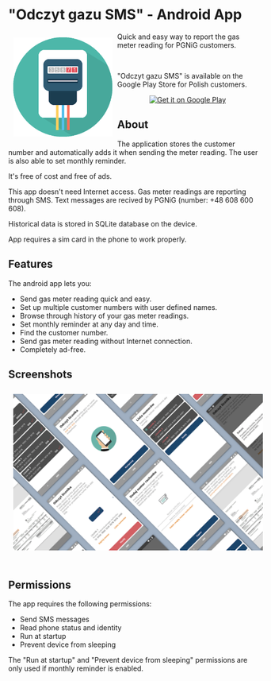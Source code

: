 # "Odczyt gazu SMS" - Android App

<img src="/readme/icon.png" align="left"
width="200" hspace="10" vspace="10">

Quick and easy way to report the gas meter reading for PGNiG customers.

<br />

"Odczyt gazu SMS" is available on the Google Play Store for Polish customers.

<p align="center">
<a href="https://play.google.com/store/apps/details?id=com.sebastianczuma.odczytgazomierza">
    <img alt="Get it on Google Play"
        height="80"
        src="https://play.google.com/intl/en_us/badges/images/generic/en_badge_web_generic.png" />
</a>  

## About

The application stores the customer number and automatically adds it when sending the meter reading.
The user is also able to set monthly reminder.

It's free of cost and free of ads.

This app doesn't need Internet access. Gas meter readings are reporting through SMS.
Text messages are recived by PGNiG (number: +48 608 600 608).

Historical data is stored in SQLite database on the device.

App requires a sim card in the phone to work properly.

## Features

The android app lets you:
- Send gas meter reading quick and easy.
- Set up multiple customer numbers with user defined names.
- Browse through history of your gas meter readings.
- Set monthly reminder at any day and time.
- Find the customer number.
- Send gas meter reading without Internet connection.
- Completely ad-free.

## Screenshots

[<img src="/readme/overw_small.png" align="left"
width="870"
hspace="10" vspace="10">](/readme/overw_small.png)

&nbsp;

## Permissions

The app requires the following permissions:
- Send SMS messages
- Read phone status and identity
- Run at startup
- Prevent device from sleeping

The "Run at startup" and "Prevent device from sleeping" permissions are only used if monthly reminder is enabled.
